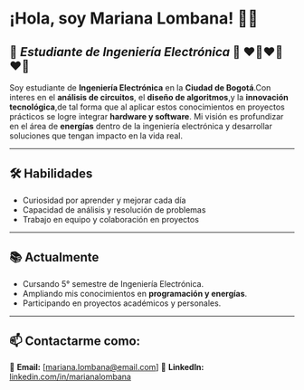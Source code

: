 # ¡Hola, soy Mariana Lombana! 👩‍💻  

🦾 ***Estudiante de Ingeniería Electrónica*** 🦿
                 **❤️‍🔥❤️‍🔥❤️‍🔥**
---
 
Soy estudiante de **Ingeniería Electrónica** en la **Ciudad de Bogotá**.Con interes en el **análisis de circuitos**, el **diseño de algoritmos**,y la **innovación tecnológica**,de tal forma que al aplicar estos conocimientos en proyectos prácticos se logre integrar **hardware y software**. Mi visión es profundizar en el área de **energías** dentro de la ingeniería electrónica y desarrollar soluciones que tengan impacto en la vida real.  

---

## 🛠️ Habilidades  
- Curiosidad por aprender y mejorar cada día  
- Capacidad de análisis y resolución de problemas  
- Trabajo en equipo y colaboración en proyectos  
---

## 📚 Actualmente  
-  Cursando 5° semestre de Ingeniería Electrónica.  
-  Ampliando mis conocimientos en **programación y energías**.  
-  Participando en proyectos académicos y personales. 

---

## 📫 Contactarme como:  
📧 **Email:** [mariana.lombana@email.com]
💼 **LinkedIn:** [linkedin.com/in/marianalombana](https://linkedin.com/in/marianalombana)  
